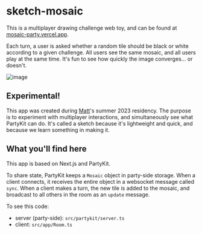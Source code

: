 # sketch-mosaic

This is a multiplayer drawing challenge web toy, and can be found at [mosaic-party.vercel.app](https://mosaic-party.vercel.app).

Each turn, a user is asked whether a random tile should be black or white according to a given challenge. All users see the same mosaic, and all users play at the same time. It's fun to see how quickly the image converges... or doesn't.

![image](https://github.com/partykit/sketch-mosaic/assets/265390/284a7f4e-5c86-40f5-8255-25089f3afaf9)

## Experimental!

This app was created during [Matt](https://interconnected.org)'s summer 2023 residency. The purpose is to experiment with multiplayer interactions, and simultaneously see what PartyKit can do. It's called a sketch because it's lightweight and quick, and because we learn something in making it.

## What you'll find here

This app is based on Next.js and PartyKit.

To share state, PartyKit keeps a `Mosaic` object in party-side storage. When a client connects, it receives the entire object in a websocket message called `sync`. When a client makes a turn, the new tile is added to the mosaic, and broadcast to all others in the room as an `update` message.

To see this code:

- server (party-side): `src/partykit/server.ts`
- client: `src/app/Room.ts`
